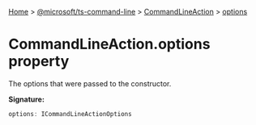 [Home](./index) &gt; [@microsoft/ts-command-line](ts-command-line.md) &gt; [CommandLineAction](ts-command-line.commandlineaction.md) &gt; [options](ts-command-line.commandlineaction.options.md)

# CommandLineAction.options property

The options that were passed to the constructor.

**Signature:**
```javascript
options: ICommandLineActionOptions
```
